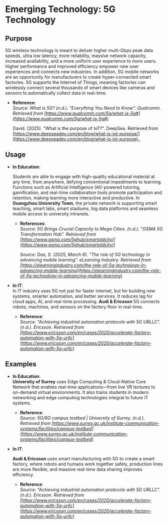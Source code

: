 # Emerging Technology: 5G Technology

## Purpose
5G wireless technology is meant to deliver higher multi-Gbps peak data speeds, ultra low latency, more reliability, massive network capacity, increased availability, and a more uniform user experience to more users. Higher performance and improved efficiency empower new user experiences and connects new industries. In addition, 5G mobile networks are an opportunity for manufacturers to create hyper-connected smart factories. 5G supports the Internet of Things, meaning factories can wirelessly connect several thousands of smart devices like cameras and sensors to automatically collect data in real-time.


- **Reference**:  
  _Source: What is 5G? (n.d.). "Everything You Need to Know". Qualcomm. Retrieved from [https://www.qualcomm.com/5g/what-is-5g#](https://www.qualcomm.com/5g/what-is-5g#)_
  
  David. (2025). "What is the purpose of IoT?". DeepSea. Retrieved from [https://www.deepseadev.com/en/blog/what-is-iot-purpose/](https://www.deepseadev.com/en/blog/what-is-iot-purpose)_

## Usage
- **In Education**: 

  Students are able to engage with high-quality educational material at any time, from anywhere, defying conventional impediments to learning. Functions such as Artificial Intelligence (AI)-powered tutoring, gamification, and real-time collaboration tools promote participation and retention, making learning more interactive and productive. In **Guangzhou University Town**,  the private network is supporting smart teaching, smart labs, smart stadiums, big data platforms and seamless mobile access to university intranets.
  


  - **References**:  
    _Source: 5G Brings Crucial Capacity to Mega Cities. (n.d.). "GSMA 5G Transformation Hub". Retrieved from [https://www.gsma.com/5ghub/smartoldcity/](https://www.gsma.com/5ghub/smartoldcity/)_

    _Source: Das, S. (2025, March 6). "The role of 5G technology in advancing mobile learning". eLearning Industry. Retrieved from [https://elearningindustry.com/the-role-of-5g-technology-in-advancing-mobile-learning](https://elearningindustry.com/the-role-of-5g-technology-in-advancing-mobile-learning)_

    

- **In IT**:  
  In IT industry uses 5G not just for faster internet, but for building new systems, smarter automation, and better services. It reduces lag for cloud apps, AI, and real-time processing. **Audi & Ericsson** 5G connects robots, machines, and sensors on the factory floor in real-time.
  

  - **Reference**:  
      _Source: "Achieving industrial automation protocols with 5G URLLC". (n.d.). Ericsson. Retrieved from [https://www.ericsson.com/en/cases/2020/accelerate-factory-automation-with-5g-urllc](https://www.ericsson.com/en/cases/2020/accelerate-factory-automation-with-5g-urllc)_

## Examples

- **In Education**:  
  **University of Surrey** uses Edge Computing & Cloud-Native Core Network that enables real-time applications—from live VR lectures to on-demand virtual environments. It also trains students in modern networking and edge computing technologies integral to future IT systems.
  

  - **Reference**:  
    _Source: 5G/6G campus testbed | University of Surrey. (n.d.). Retrieved from [https://www.surrey.ac.uk/institute-communication-systems/facilities/campus-testbed](https://www.surrey.ac.uk/institute-communication-systems/facilities/campus-testbed)_
    

- **In IT**:  

  **Audi & Ericsson** 
  uses smart manufacturing with 5G to create a smart factory, where robots and humans work together safely, production lines are more flexible, and massive real-time data sharing improves efficiency.
  

  - **Reference**:  
    _Source: "Achieving industrial automation protocols with 5G URLLC". (n.d.). Ericsson. Retrieved from [https://www.ericsson.com/en/cases/2020/accelerate-factory-automation-with-5g-urllc](https://www.ericsson.com/en/cases/2020/accelerate-factory-automation-with-5g-urllc)_
